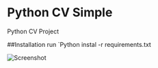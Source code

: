 # Python CV Simple
Python CV Project

##Installation
run `Python instal -r requirements.txt

![Screenshot](https://user-images.githubusercontent.com/75638456/105193898-d7c30a80-5b5a-11eb-858c-e8aa8902f745.jpg)
